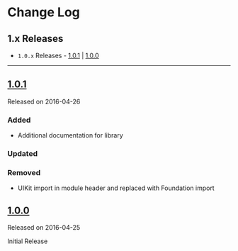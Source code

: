# Change Log

## 1.x Releases
- `1.0.x` Releases - [1.0.1](#101) | [1.0.0](#100)

---
## [1.0.1](https://github.com/endoze/Initializable/releases/tag/1.0.1)
Released on 2016-04-26

### Added
- Additional documentation for library

### Updated

### Removed
- UIKit import in module header and replaced with Foundation import

## [1.0.0](https://github.com/endoze/Initializable/releases/tag/1.0.0)
Released on 2016-04-25

Initial Release

